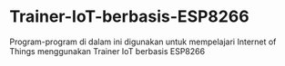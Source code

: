 # Trainer-IoT-berbasis-ESP8266
Program-program di dalam ini digunakan untuk mempelajari Internet of Things menggunakan Trainer IoT berbasis ESP8266
